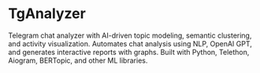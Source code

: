 # TgAnalyzer
Telegram chat analyzer with AI-driven topic modeling, semantic clustering, and activity visualization. Automates chat analysis using NLP, OpenAI GPT, and generates interactive reports with graphs. Built with Python, Telethon, Aiogram, BERTopic, and other ML libraries.
